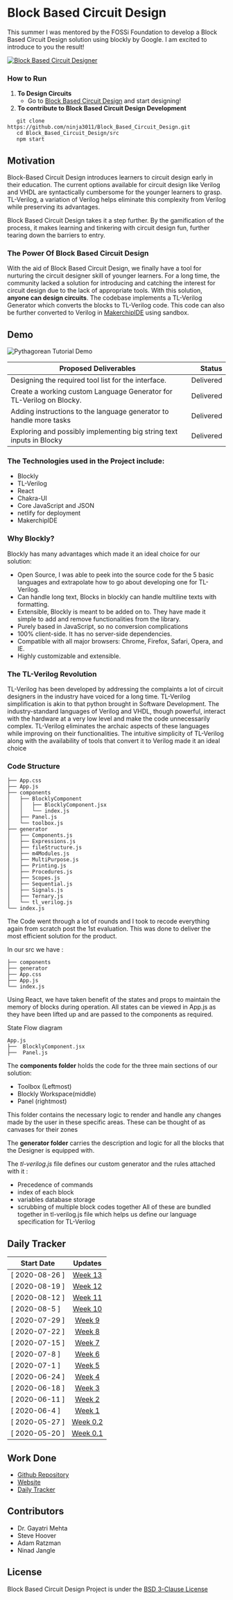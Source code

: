 

# Block Based Circuit Design

This summer I was mentored by the FOSSi Foundation to develop a Block Based Circuit Design solution using blockly by Google. I am excited to introduce to you the result! 



<a href="https://gsoc-block-based-circuit-design-site.netlify.app/">![Block Based Circuit Designer](./assets/pythagorean.png)</a>

### How to Run

1. **To Design Circuits** 
   * Go to [Block Based Circuit Design](https://gsoc-block-based-circuit-design-site.netlify.app/) and start designing!
2. **To contribute to Block Based Circuit Design Development**
   
``` 
   git clone https://github.com/ninja3011/Block_Based_Circuit_Design.git
   cd Block_Based_Circuit_Design/src
   npm start
```


## Motivation

Block-Based Circuit Design introduces learners to circuit design early in their education. The current options available for circuit design like Verilog and VHDL are syntactically cumbersome for the younger learners to grasp. TL-Verilog, a variation of Verilog helps eliminate this complexity from Verilog while preserving its advantages. 

Block Based Circuit Design takes it a step further. By the gamification of the process, it makes learning and tinkering with circuit design fun, further tearing down the barriers to entry.

### The Power Of Block Based Circuit Design

With the aid of Block Based Circuit Design, we finally have a tool for nurturing the circuit designer skill of younger learners. For a long time, the community lacked a solution for introducing and catching the interest for circuit design due to the lack of appropriate tools. With this solution, **anyone can design circuits**. The codebase implements a TL-Verilog Generator which converts the blocks to TL-Verilog code. This code can also be further converted to Verilog in [MakerchipIDE](https://www.makerchip.com/sandbox/#) using sandbox. 

## Demo
![Pythagorean Tutorial Demo](./assets/Pythagorean.gif)

|**Proposed Deliverables**                                             |**Status**   | 
|----------------------------------------------------------------------|------------:|
| Designing the required tool list for the interface.                  | Delivered   |
| Create a working custom Language Generator for TL-Verilog on Blocky. | Delivered   |
| Adding instructions to the language generator to handle more tasks   | Delivered   | 
| Exploring and possibly implementing big string text inputs in Blocky | Delivered   |



### The Technologies used in the Project include:
- Blockly
- TL-Verilog
- React
- Chakra-UI
- Core JavaScript and JSON
- netlify for deployment
- MakerchipIDE

### Why Blockly?

Blockly has many advantages which made it an ideal choice for our solution: 
  * Open Source, I was able to peek into the source code for the 5 basic languages and extrapolate how to go about developing one for TL-Verilog.
  * Can handle long text, Blocks in blockly can handle multiline texts with formatting.
  * Extensible, Blockly is meant to be added on to. They have made it simple to add and remove functionalities from the library.
  * Purely based in JavaScript, so no conversion complications
  * 100% client-side. It has no server-side dependencies.
  * Compatible with all major browsers: Chrome, Firefox, Safari, Opera, and IE.
  * Highly customizable and extensible.

### The TL-Verilog Revolution

TL-Verilog has been developed by addressing the complaints a lot of circuit designers in the industry have voiced for a long time. TL-Verilog simplification is akin to that python brought in Software Development. The industry-standard languages of Verilog and VHDL, though powerful, interact with the hardware at a very low level and make the code unnecessarily complex. TL-Verilog eliminates the archaic aspects of these languages while improving on their functionalities. The intuitive simplicity of TL-Verilog along with the availability of tools that convert it to Verilog made it an ideal choice

### Code Structure

```
├── App.css
├── App.js
├── components
│   ├── BlocklyComponent
│   │   ├── BlocklyComponent.jsx
│   │   └── index.js
│   ├── Panel.js
│   └── toolbox.js
├── generator
│   ├── Components.js
│   ├── Expressions.js
│   ├── fileStructure.js
│   ├── m4Modules.js
│   ├── MultiPurpose.js
│   ├── Printing.js
│   ├── Procedures.js
│   ├── Scopes.js
│   ├── Sequential.js
│   ├── Signals.js
│   ├── Ternary.js
│   └── tl_verilog.js
└── index.js
```

The Code went through a lot of rounds and I took to recode everything again from scratch post the 1st evaluation. This was done to deliver the most efficient solution for the product. 

In our src we have :
```
├── components
├── generator
├── App.css
├── App.js
└── index.js
```

Using React, we have taken benefit of the states and props to maintain the memory of blocks during operation. All states can be viewed in App.js as they have been lifted up and are passed to the components as required.

State Flow diagram
```
App.js
├──  BlocklyComponent.jsx
├──  Panel.js
```

The **components folder** holds the code for the three main sections of our solution:
  - Toolbox (Leftmost)
  - Blockly Workspace(middle)
  - Panel (rightmost)
  
This folder contains the necessary logic to render and handle any changes made by the user in these specific areas. These can be thought of as canvases for their zones

The **generator folder** carries the description and logic for all the blocks that the Designer is equipped with. 

The *tl-verilog.js* file defines our custom generator and the rules attached with it :
- Precedence of commands
- index of each block
- variables database storage
- scrubbing of multiple block codes together
All of these are bundled together in tl-verilog.js file which helps us define our language specification for TL-Verilog



## Daily Tracker

|     Start Date  |          Updates                                                    |
|-----------------|:-------------------------------------------------------------------:|
|  [ 2020-08-26 ] |[Week 13](https://ninja3011.github.io/Ninad-Jangle/pages/gsoc/wk13)  |
|  [ 2020-08-19 ] |[Week 12](https://ninja3011.github.io/Ninad-Jangle/pages/gsoc/wk12)  |
|  [ 2020-08-12 ] |[Week 11](https://ninja3011.github.io/Ninad-Jangle/pages/gsoc/wk11)  | 
|  [ 2020-08-5  ] |[Week 10](https://ninja3011.github.io/Ninad-Jangle/pages/gsoc/wk10)  |
|  [ 2020-07-29 ] |[Week 9](https://ninja3011.github.io/Ninad-Jangle/pages/gsoc/wk9)    | 
|  [ 2020-07-22 ] |[Week 8](https://ninja3011.github.io/Ninad-Jangle/pages/gsoc/wk8)    | 
|  [ 2020-07-15 ] |[Week 7](https://ninja3011.github.io/Ninad-Jangle/pages/gsoc/wk7)    | 
|  [ 2020-07-8  ] |[Week 6](https://ninja3011.github.io/Ninad-Jangle/pages/gsoc/wk6)    | 
|  [ 2020-07-1  ] |[Week 5](https://ninja3011.github.io/Ninad-Jangle/pages/gsoc/wk5)    | 
|  [ 2020-06-24 ] |[Week 4](https://ninja3011.github.io/Ninad-Jangle/pages/gsoc/wk4)    | 
|  [ 2020-06-18 ] |[Week 3](https://ninja3011.github.io/Ninad-Jangle/pages/gsoc/wk3)    | 
|  [ 2020-06-11 ] |[Week 2](https://ninja3011.github.io/Ninad-Jangle/pages/gsoc/wk2)    | 
|  [ 2020-06-4  ] |[Week 1](https://ninja3011.github.io/Ninad-Jangle/pages/gsoc/wk1)    |
|  [ 2020-05-27 ] |[Week 0.2](https://ninja3011.github.io/Ninad-Jangle/pages/gsoc/wk0_2)|
|  [ 2020-05-20 ] |[Week 0.1](https://ninja3011.github.io/Ninad-Jangle/pages/gsoc/wk0_1)|





## Work Done

- [Github Repository](https://github.com/ninja3011/Block_Based_Circuit_Design)
- [Website](https://gsoc-block-based-circuit-design-site.netlify.app/)
- [Daily Tracker](https://ninadjangle.tech/gsoc-2021) 

## Contributors

- Dr. Gayatri Mehta
- Steve Hoover
- Adam Ratzman
- Ninad Jangle

## License

Block Based Circuit Design Project is under the [BSD 3-Clause License](./LICENSE.md)
